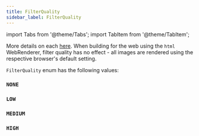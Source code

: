 ```yaml
---
title: FilterQuality
sidebar_label: FilterQuality
---
```

import Tabs from '@theme/Tabs';
import TabItem from '@theme/TabItem';

More details on each [here](https://api.flutter.dev/flutter/dart-ui/FilterQuality.html).
When building for the web using the `html` WebRenderer, filter quality has no effect - all images are rendered using the respective browser's default setting.

`FilterQuality` enum has the following values:

### `NONE`
### `LOW`
### `MEDIUM`
### `HIGH`

